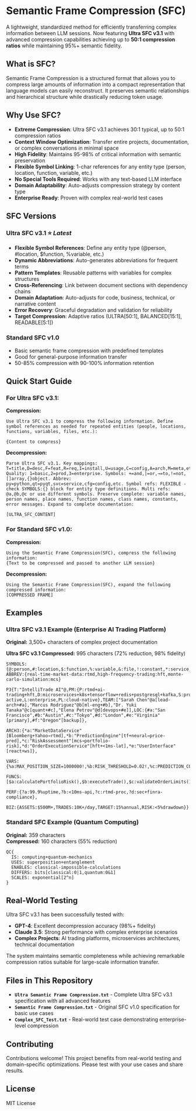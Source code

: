# Semantic Frame Compression (SFC)

A lightweight, standardized method for efficiently transferring complex information between LLM sessions. Now featuring **Ultra SFC v3.1** with advanced compression capabilities achieving up to **50:1 compression ratios** while maintaining 95%+ semantic fidelity.

## What is SFC?

Semantic Frame Compression is a structured format that allows you to compress large amounts of information into a compact representation that language models can easily reconstruct. It preserves semantic relationships and hierarchical structure while drastically reducing token usage.

## Why Use SFC?

- **Extreme Compression**: Ultra SFC v3.1 achieves 30:1 typical, up to 50:1 compression ratios
- **Context Window Optimization**: Transfer entire projects, documentation, or complex conversations in minimal space
- **High Fidelity**: Maintains 95-98% of critical information with semantic preservation
- **Flexible Symbol Linking**: 1-char references for any entity type (person, location, function, variable, etc.)
- **No Special Tools Required**: Works with any text-based LLM interface
- **Domain Adaptability**: Auto-adjusts compression strategy by content type
- **Enterprise Ready**: Proven with complex real-world test cases

## SFC Versions

### **Ultra SFC v3.1** ⭐ *Latest*
- **Flexible Symbol References**: Define any entity type (@person, #location, $function, %variable, etc.)
- **Dynamic Abbreviations**: Auto-generates abbreviations for frequent terms
- **Pattern Templates**: Reusable patterns with variables for complex structures
- **Cross-Referencing**: Link between document sections with dependency chains
- **Domain Adaptation**: Auto-adjusts for code, business, technical, or narrative content
- **Error Recovery**: Graceful degradation and validation for reliability
- **Target Compression**: Adaptive ratios (ULTRA[50:1], BALANCED[15:1], READABLE[5:1])

### **Standard SFC v1.0**
- Basic semantic frame compression with predefined templates
- Good for general-purpose information transfer
- 50-85% compression with 90-100% information retention

## Quick Start Guide

### For Ultra SFC v3.1:

**Compression:**
```
Use Ultra SFC v3.1 to compress the following information. Define symbol references as needed for repeated entities (people, locations, functions, variables, files, etc.):

{Content to compress}
```

**Decompression:**
```
Parse Ultra SFC v3.1. Key mappings: T=title,D=desc,F=feat,R=req,I=install,U=usage,C=config,A=arch,M=meta,etc. Quality: 1=basic,2=prod,3=enterprise. Symbols: +=and,|=or,→=to,!=not,[]array,{}object. Abbrev: py=python,qt=pyqt,svc=service,cfg=config,etc. Symbol refs: FLEXIBLE - check SYMBOLS:{} block for entity type definitions. Multi refs: @a,@b,@c or use different symbols. Preserve complete: variable names, person names, place names, function names, class names, constants, error messages. Expand to complete documentation:

[ULTRA_SFC_CONTENT]
```

### For Standard SFC v1.0:

**Compression:**
```
Using the Semantic Frame Compression(SFC), compress the following information:
{Text to be compressed and passed to another LLM session}
```

**Decompression:**
```
Using the Semantic Frame Compression(SFC), expand the following compressed information:
[COMPRESSED FRAME]
```

## Examples

### Ultra SFC v3.1 Example (Enterprise AI Trading Platform)

**Original:** 3,500+ characters of complex project documentation

**Ultra SFC v3.1 Compressed:** 995 characters (72% reduction, 98% fidelity)

```
SYMBOLS:{@:person,#:location,$:function,%:variable,&:file,!:constant,*:service,?:requirement}
ABBREV:{real-time-market-data:rtmd,high-frequency-trading:hft,monte-carlo-simulation:mcs}

P3{T:"IntelliTrade AI"@,PM:{P:rtmd+ai-trading+hft,D:microservices+k8s+tensorflow+redis+postgresql+kafka,S:prod-active,L:enterprise,PL:cloud-native},TEAM:["Sarah Chen"@a[lead-arch+#a],"Marcus Rodriguez"@b[ml-eng+#b],"Dr. Yuki Tanaka"@c[quant+#c],"Elena Petrov"@d[devops+#e]],LOC:{#a:"San Francisco",#b:"Austin",#c:"Tokyo",#d:"London",#e:"Virginia"[primary],#f:"Oregon"[backup]},

ARCH3:{*a:"MarketDataService"[Bloomberg+Yahoo→rtmd],*b:"PredictionEngine"[tf+neural→price-pred],*c:"RiskAssessment"[mcs→portfolio-risk],*d:"OrderExecutionService"[hft+<1ms-lat],*e:"UserInterface"[react+ws]},

VARS:{%a:MAX_POSITION_SIZE=1000000!,%b:RISK_THRESHOLD=0.02!,%c:PREDICTION_CONFIDENCE=0.85!,%d:ORDER_TIMEOUT=500ms!},

FUNCS:[$a:calculatePortfolioRisk(),$b:executeTrade(),$c:validateOrderLimits(),$d:updateRealTimePositions()],

PERF:{?a:99.9%uptime,?b:<10ms-api,?c:rtmd-proc,?d:sec+finra-compliance},

BIZ:{ASSETS:$500M+,TRADES:10K+/day,TARGET:15%annual,RISK:<5%drawdown}}
```

### Standard SFC Example (Quantum Computing)

**Original:** 359 characters  
**Compressed:** 160 characters (55% reduction)

```
QC{ 
  IS: computing+quantum-mechanics 
  USES: superposition+entanglement 
  ENABLES: classical-impossible-calculations 
  DIFFERS: bits[classical:0|1,quantum:0&1] 
  SCALES: exponential[2^n] 
}
```

## Real-World Testing

Ultra SFC v3.1 has been successfully tested with:
- **GPT-4**: Excellent decompression accuracy (98%+ fidelity)
- **Claude 3.5**: Strong performance with complex enterprise scenarios
- **Complex Projects**: AI trading platforms, microservices architectures, technical documentation

The system maintains semantic completeness while achieving remarkable compression ratios suitable for large-scale information transfer.

## Files in This Repository

- **`Ultra Semantic Frame Compression.txt`** - Complete Ultra SFC v3.1 specification with all advanced features
- **`Semantic Frame Compression.txt`** - Original SFC v1.0 specification for basic use cases  
- **`Complex_SFC_Test.txt`** - Real-world test case demonstrating enterprise-level compression

## Contributing

Contributions welcome! This project benefits from real-world testing and domain-specific optimizations. Please test with your use cases and share results.

## License
MIT License
